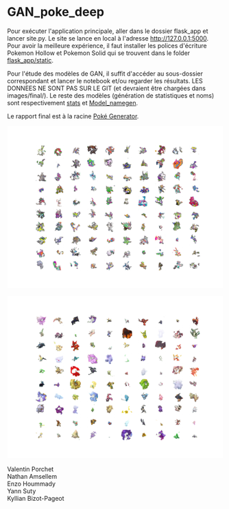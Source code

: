 # GAN_poke_deep
Pour exécuter l'application principale, aller dans le dossier flask_app et lancer site.py. Le site se lance en local à l'adresse http://127.0.0.1:5000.
Pour avoir la meilleure expérience, il faut installer les polices d'écriture Pokemon Hollow et Pokemon Solid qui se trouvent dans le folder [flask_app/static](https://github.com/valent33/GAN_poke_deep/tree/master/flask_app/static).

Pour l'étude des modèles de GAN, il suffit d'accéder au sous-dossier correspondant et lancer le notebook et/ou regarder les résultats.
LES DONNEES NE SONT PAS SUR LE GIT (et devraient être chargées dans images/final/).
Le reste des modèles (génération de statistiques et noms) sont respectivement [stats](https://github.com/valent33/GAN_poke_deep/blob/master/stats.ipynb) et [Model_namegen](https://github.com/valent33/GAN_poke_deep/blob/master/Model_namegen.ipynb).

Le rapport final est à la racine [Poké Generator](https://github.com/valent33/GAN_poke_deep/blob/master/Pok%C3%A9%20Generator.pdf).

![GAN 50 epochs](https://github.com/valent33/GAN_poke_deep/blob/master/GAN/generated_plot_GAN_64.png)

![CGAN 130 epochs](https://github.com/valent33/GAN_poke_deep/blob/master/CGAN/cgenerated_plot_96_e131.png)

Valentin Porchet</br>
Nathan Amsellem</br>
Enzo Hoummady</br>
Yann Suty</br>
Kyllian Bizot-Pageot</br>
